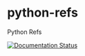 # python-refs
Python Refs

[![Documentation Status](https://readthedocs.org/projects/python-refs/badge/?version=latest)](https://python-refs.readthedocs.io/en/latest/?badge=latest)

